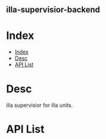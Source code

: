 illa-supervisior-backend
------------------------


# Index

- [Index](#index)
- [Desc](#desc)
- [API List](#api-list)

# Desc

illa supervisior for illa units.




#  API List

